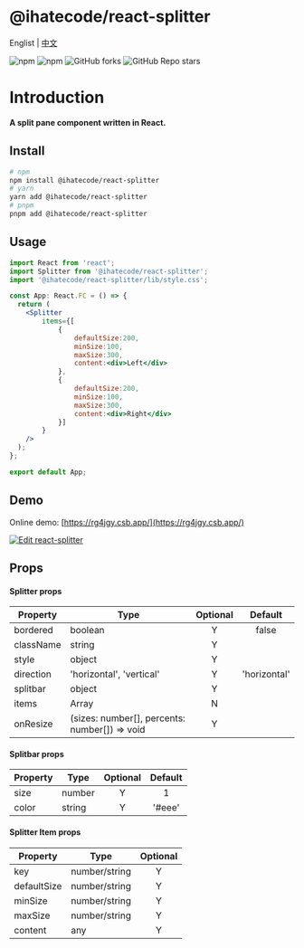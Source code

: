 # @ihatecode/react-splitter

Englist | <a href="https://github.com/zctcode/react-splitter/blob/main/README-zh_CN.md" target="_blank">中文</a>

<p>
<img alt="npm" src="https://img.shields.io/npm/v/@ihatecode/react-splitter?logo=npm&color=%234ac41c">
<img alt="npm" src="https://img.shields.io/npm/dm/@ihatecode/react-splitter?logo=npm&color=%234ac41c">
<img alt="GitHub forks" src="https://img.shields.io/github/forks/zctcode/react-splitter">
<img alt="GitHub Repo stars" src="https://img.shields.io/github/stars/zctcode/react-splitter">
</p>

# Introduction
**A split pane component written in React.**

## Install
```sh
# npm
npm install @ihatecode/react-splitter
# yarn
yarn add @ihatecode/react-splitter
# pnpm
pnpm add @ihatecode/react-splitter
```

## Usage

```jsx
import React from 'react';
import Splitter from '@ihatecode/react-splitter';
import '@ihatecode/react-splitter/lib/style.css';

const App: React.FC = () => {
  return (
    <Splitter
        items={[
            {
                defaultSize:200,
                minSize:100,
                maxSize:300,
                content:<div>Left</div>
            },
            {
                defaultSize:200,
                minSize:100,
                maxSize:300,
                content:<div>Right</div>
            }]
        }
    />
  );
};

export default App;
```

## Demo
Online demo: [https://rg4jgy.csb.app/](https://rg4jgy.csb.app/)

[![Edit react-splitter](https://codesandbox.io/static/img/play-codesandbox.svg)](https://codesandbox.io/p/sandbox/rg4jgy)

## Props
#### Splitter props
|Property|Type|Optional|Default|
|-|-|:-:|:-:|
|bordered|boolean|Y|false|
|className|string|Y||
|style|object|Y||
|direction|'horizontal', 'vertical'|Y|'horizontal'|
|splitbar|object|Y||
|items|Array|N||
|onResize|(sizes: number[], percents: number[]) => void|Y||

#### Splitbar props
|Property|Type|Optional|Default|
|-|-|:-:|:-:|
|size|number|Y|1|
|color|string|Y|'#eee'|

#### Splitter Item props
|Property|Type|Optional|
|-|-|:-:|
|key|number/string|Y||
|defaultSize|number/string|Y||
|minSize|number/string|Y||
|maxSize|number/string|Y||
|content|any|Y||
